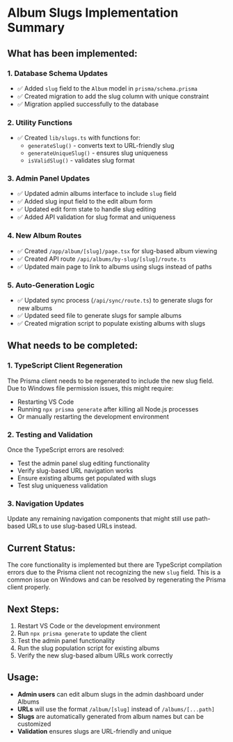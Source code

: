 # Album Slugs Implementation Summary

## What has been implemented:

### 1. Database Schema Updates
- ✅ Added `slug` field to the `Album` model in `prisma/schema.prisma`
- ✅ Created migration to add the slug column with unique constraint
- ✅ Migration applied successfully to the database

### 2. Utility Functions
- ✅ Created `lib/slugs.ts` with functions for:
  - `generateSlug()` - converts text to URL-friendly slug
  - `generateUniqueSlug()` - ensures slug uniqueness  
  - `isValidSlug()` - validates slug format

### 3. Admin Panel Updates
- ✅ Updated admin albums interface to include `slug` field
- ✅ Added slug input field to the edit album form
- ✅ Updated edit form state to handle slug editing
- ✅ Added API validation for slug format and uniqueness

### 4. New Album Routes
- ✅ Created `/app/album/[slug]/page.tsx` for slug-based album viewing
- ✅ Created API route `/api/albums/by-slug/[slug]/route.ts`
- ✅ Updated main page to link to albums using slugs instead of paths

### 5. Auto-Generation Logic
- ✅ Updated sync process (`/api/sync/route.ts`) to generate slugs for new albums
- ✅ Updated seed file to generate slugs for sample albums
- ✅ Created migration script to populate existing albums with slugs

## What needs to be completed:

### 1. TypeScript Client Regeneration
The Prisma client needs to be regenerated to include the new slug field. Due to Windows file permission issues, this might require:
- Restarting VS Code
- Running `npx prisma generate` after killing all Node.js processes
- Or manually restarting the development environment

### 2. Testing and Validation
Once the TypeScript errors are resolved:
- Test the admin panel slug editing functionality
- Verify slug-based URL navigation works
- Ensure existing albums get populated with slugs
- Test slug uniqueness validation

### 3. Navigation Updates
Update any remaining navigation components that might still use path-based URLs to use slug-based URLs instead.

## Current Status:
The core functionality is implemented but there are TypeScript compilation errors due to the Prisma client not recognizing the new `slug` field. This is a common issue on Windows and can be resolved by regenerating the Prisma client properly.

## Next Steps:
1. Restart VS Code or the development environment
2. Run `npx prisma generate` to update the client
3. Test the admin panel functionality
4. Run the slug population script for existing albums
5. Verify the new slug-based album URLs work correctly

## Usage:
- **Admin users** can edit album slugs in the admin dashboard under Albums
- **URLs** will use the format `/album/[slug]` instead of `/albums/[...path]`  
- **Slugs** are automatically generated from album names but can be customized
- **Validation** ensures slugs are URL-friendly and unique
